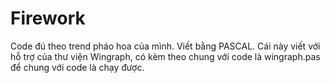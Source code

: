 # Firework
Code đú theo trend pháo hoa của mình. Viết bằng PASCAL. 
Cái này viết với hỗ trợ của thư viện Wingraph, có kèm theo chung với code là wingraph.pas để chung với code là chạy được.
